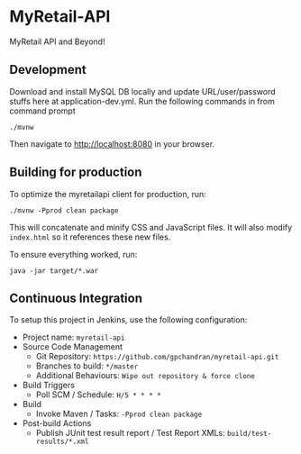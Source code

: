 # MyRetail-API

MyRetail API and Beyond!

## Development
Download and install MySQL DB locally and update URL/user/password stuffs here at application-dev.yml. 
Run the following commands in from command prompt

    ./mvnw
    
Then navigate to [http://localhost:8080](http://localhost:8080) in your browser.

## Building for production

To optimize the myretailapi client for production, run:

    ./mvnw -Pprod clean package

This will concatenate and minify CSS and JavaScript files. It will also modify `index.html` so it references
these new files.

To ensure everything worked, run:

    java -jar target/*.war

    
## Continuous Integration

To setup this project in Jenkins, use the following configuration:

* Project name: `myretail-api`
* Source Code Management
    * Git Repository: `https://github.com/gpchandran/myretail-api.git`
    * Branches to build: `*/master`
    * Additional Behaviours: `Wipe out repository & force clone`
* Build Triggers
    * Poll SCM / Schedule: `H/5 * * * *`
* Build
    * Invoke Maven / Tasks: `-Pprod clean package`
* Post-build Actions
    * Publish JUnit test result report / Test Report XMLs: `build/test-results/*.xml`

[JHipster]: https://jhipster.github.io/
[Gatling]: http://gatling.io/
[Node.js]: https://nodejs.org/
[Bower]: http://bower.io/
[Gulp]: http://gulpjs.com/
[BrowserSync]: http://www.browsersync.io/
[Karma]: http://karma-runner.github.io/
[Jasmine]: http://jasmine.github.io/2.0/introduction.html
[Protractor]: https://angular.github.io/protractor/

